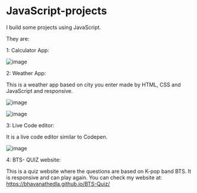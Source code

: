 # JavaScript-projects
I build some projects using JavaScript. 

They are:

1: Calculator App:

![image](https://github.com/BhavanaThedla/JavaScript-projects/assets/124247602/746b0812-3c1a-4b3c-98ae-baf521694fff)

2: Weather App:

This is a weather app based on city you enter made by HTML, CSS and JavaScript and responsive.

![image](https://github.com/BhavanaThedla/JavaScript-projects/assets/124247602/f1c6d33f-d0bc-4a0d-b880-5d4772a6b8d1)

![image](https://github.com/BhavanaThedla/JavaScript-projects/assets/124247602/058563ad-8fca-4906-93f4-1d875fa47034)

3: Live Code editor:

It is a live code editor similar to Codepen. 

![image](https://github.com/BhavanaThedla/JavaScript-projects/assets/124247602/029aa648-58c1-48a4-8cd6-94ac8d6edf66)

4: BTS- QUIZ website:

This is a quiz website where the questions are based on K-pop band BTS. It is responsive and can play again.
You can check my website at: https://bhavanathedla.github.io/BTS-Quiz/






